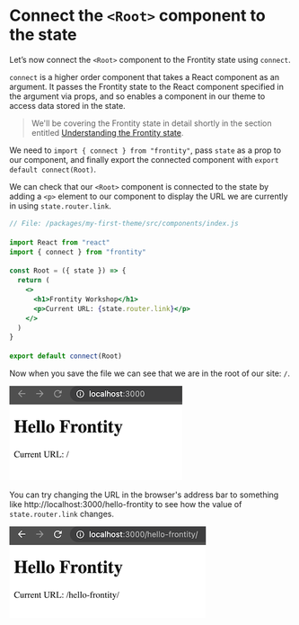 # Connect the `<Root>` component to the state

Let’s now connect the `<Root>` component to the Frontity state using `connect`.

`connect` is a higher order component that takes a React component as an argument. It passes the Frontity state to the React component specified in the argument via props, and so enables a component in our theme to access data stored in the state.

> We'll be covering the Frontity state in detail shortly in the section entitled [Understanding the Frontity state](../part3-displaying-posts/understanding-the-frontity-state.md).

We need to `import { connect } from "frontity"`, pass `state` as a prop to our component, and finally export the connected component with `export default connect(Root)`.

We can check that our `<Root>` component is connected to the state by adding a `<p>` element to our component to display the URL we are currently in using `state.router.link`.

```jsx
// File: /packages/my-first-theme/src/components/index.js

import React from "react"
import { connect } from "frontity"

const Root = ({ state }) => {
  return (
    <>
      <h1>Frontity Workshop</h1>
      <p>Current URL: {state.router.link}</p>
    </>
  )
}

export default connect(Root)
```

Now when you save the file we can see that we are in the root of our site: `/`.

<p>
  <img alt="Frontity in the browser" src="../assets/part1img5.png">
</p>

You can try changing the URL in the browser's address bar to something like http://localhost:3000/hello-frontity to see how the value of `state.router.link` changes.

<p>
  <img alt="Frontity in the browser" src="../assets/part1img6.png">
</p>
